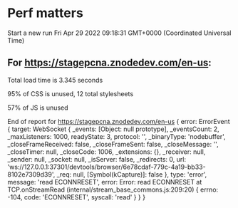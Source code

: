 # Perf matters


Start a new run
Fri Apr 29 2022 09:18:31 GMT+0000 (Coordinated Universal Time)








## For https://stagepcna.znodedev.com/en-us: 


Total load time is 3.345 seconds


95% of CSS is unused, 12 total stylesheets


57% of JS is unused


End of report for https://stagepcna.znodedev.com/en-us
{
  error: ErrorEvent {
    target: WebSocket {
      _events: [Object: null prototype],
      _eventsCount: 2,
      _maxListeners: 1000,
      readyState: 3,
      protocol: '',
      _binaryType: 'nodebuffer',
      _closeFrameReceived: false,
      _closeFrameSent: false,
      _closeMessage: '',
      _closeTimer: null,
      _closeCode: 1006,
      _extensions: {},
      _receiver: null,
      _sender: null,
      _socket: null,
      _isServer: false,
      _redirects: 0,
      url: 'ws://127.0.0.1:37301/devtools/browser/6e78cdaf-779c-4a19-bb33-8102e7309d39',
      _req: null,
      [Symbol(kCapture)]: false
    },
    type: 'error',
    message: 'read ECONNRESET',
    error: Error: read ECONNRESET
        at TCP.onStreamRead (internal/stream_base_commons.js:209:20) {
      errno: -104,
      code: 'ECONNRESET',
      syscall: 'read'
    }
  }
}




